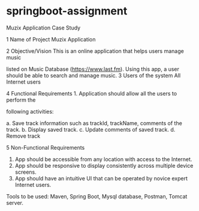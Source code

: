 
# springboot-assignment

Muzix Application Case Study

1 Name of Project Muzix Application

2 Objective/Vision This is an online application that helps users manage music

listed on Music Database (https://www.last.fm).
Using this app, a user should be able to search and
manage music.
3 Users of the system All Internet users

4 Functional
Requirements 1. Application should allow all the users to perform the

following activities:

a. Save track information such as trackId,
trackName, comments of the track.
b. Display saved track.
c. Update comments of saved track.
d. Remove track

5 Non-Functional
Requirements

1. App should be accessible from any location with access
to the Internet.
2. App should be responsive to display consistently across
multiple device screens.
3. App should have an intuitive UI that can be operated by
novice expert Internet users.

Tools to be used: Maven, Spring Boot, Mysql database, Postman, Tomcat server.


